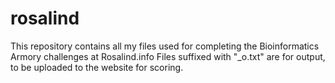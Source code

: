# rosalind
This repository contains all my files used for completing the Bioinformatics Armory challenges at Rosalind.info
Files suffixed with "_o.txt" are for output, to be uploaded to the website for scoring.

